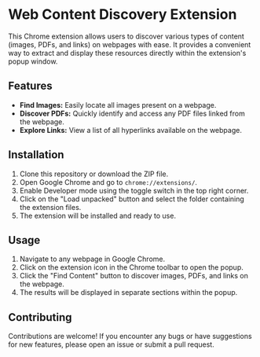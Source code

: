 # Web Content Discovery Extension

This Chrome extension allows users to discover various types of content (images, PDFs, and links) on webpages with ease. It provides a convenient way to extract and display these resources directly within the extension's popup window.

## Features

- **Find Images:** Easily locate all images present on a webpage.
- **Discover PDFs:** Quickly identify and access any PDF files linked from the webpage.
- **Explore Links:** View a list of all hyperlinks available on the webpage.

## Installation

1. Clone this repository or download the ZIP file.
2. Open Google Chrome and go to `chrome://extensions/`.
3. Enable Developer mode using the toggle switch in the top right corner.
4. Click on the "Load unpacked" button and select the folder containing the extension files.
5. The extension will be installed and ready to use.

## Usage

1. Navigate to any webpage in Google Chrome.
2. Click on the extension icon in the Chrome toolbar to open the popup.
3. Click the "Find Content" button to discover images, PDFs, and links on the webpage.
4. The results will be displayed in separate sections within the popup.

## Contributing

Contributions are welcome! If you encounter any bugs or have suggestions for new features, please open an issue or submit a pull request.

